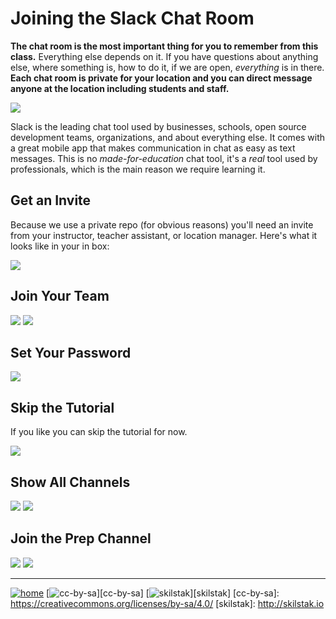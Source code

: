 # Joining the Slack Chat Room

**The chat room is the most important thing for you to remember
from this class.** Everything else depends on it. If you have
questions about anything else, where something is, how to do it, if we
are open, *everything* is in there. **Each chat room is private for your
location and you can direct message anyone at the location including
students and staff.**

![](/assets/slack.png)

Slack is the leading chat tool used by businesses, schools,
open source development teams, organizations, and about everything
else. It comes with a great mobile app that makes communication in
chat as easy as text messages. This is no *made-for-education* chat
tool, it's a *real* tool used by professionals, which is the main
reason we require learning it. 

## Get an Invite

Because we use a private repo (for obvious reasons) you'll need an
invite from your instructor, teacher assistant, or location manager.
Here's what it looks like in your in box:

![](/assets/slack1.png)

## Join Your Team

![](/assets/slack2.png)
![](/assets/slack3.png)

## Set Your Password

![](/assets/slack4.png)

## Skip the Tutorial

If you like you can skip the tutorial for now.

![](/assets/slack5.png)

## Show All Channels

![](/assets/slack6.png)
![](/assets/slack7.png)

## Join the Prep Channel

![](/assets/slack8.png)
![](/assets/slack9.png)
 
---
[![home](/assets/home-bw.png)](/README.md)
[![cc-by-sa](/assets/cc-by-sa.png)][cc-by-sa]
[![skilstak](/assets/skilstak-logo-bw.png)][skilstak]
[cc-by-sa]: https://creativecommons.org/licenses/by-sa/4.0/
[skilstak]: http://skilstak.io

